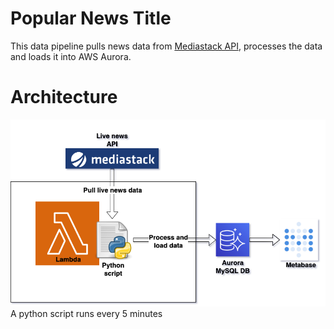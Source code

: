 # Popular News Title

This data pipeline pulls news data from [Mediastack API](https://docs.coincap.io/), processes the data and loads it into AWS Aurora.

# Architecture
![Arch](architecture.png)
A python script runs every 5 minutes
